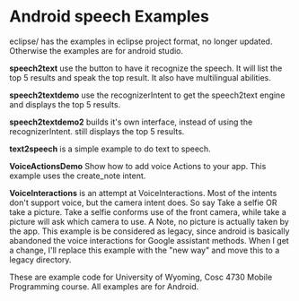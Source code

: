 Android speech Examples
===========

eclipse/ has the examples in eclipse project format, no longer updated.  Otherwise the examples are for android studio.

<b>speech2text</b> use the button to have it recognize the speech.  It will list the top 5 results and speak the top result.  It also have multilingual abilities.

<b>speech2textdemo</b> use the recognizerIntent to get the speech2text engine and displays the top 5 results.

<b>speech2textdemo2</b> builds it's own interface, instead of using the recognizerIntent.  still displays the top 5 results.

<b>text2speech</b> is a simple example to do text to speech.

<b>VoiceActionsDemo</b>  Show how to add voice Actions to your app.  This example uses the create_note intent.

<b>VoiceInteractions</b> is an attempt at VoiceInteractions.  Most of the intents don't support voice, but the camera intent does.  So say Take a selfie  OR take a picture.  Take a selfie conforms use of the front camera, while take a picture will ask which camera to use.  A Note, no picture is actually taken by the app.   This example is be considered as legacy, since android is basically abandoned the voice interactions for Google assistant methods.  When I get a change, I'll replace this example with the "new way" and move this to a legacy directory.


These are example code for University of Wyoming, Cosc 4730 Mobile Programming course.
All examples are for Android.
